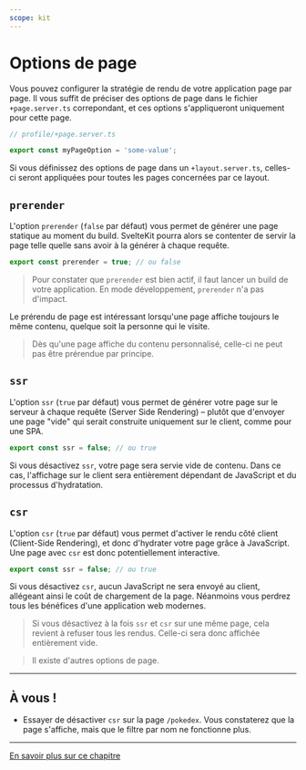 ```yaml
---
scope: kit
---
```


# Options de page

Vous pouvez configurer la stratégie de rendu de votre application page par page. Il vous suffit de
préciser des options de page dans le fichier `+page.server.ts` correpondant, et ces options
s'appliqueront uniquement pour cette page.

```ts
// profile/+page.server.ts

export const myPageOption = 'some-value';
```

Si vous définissez des options de page dans un `+layout.server.ts`, celles-ci seront appliquées pour
toutes les pages concernées par ce layout.

## `prerender`

L'option `prerender` (`false` par défaut) vous permet de générer une page statique au moment du
build. SvelteKit pourra alors se contenter de servir la page telle quelle sans avoir à la générer à
chaque requête.

```ts
export const prerender = true; // ou false
```

> Pour constater que `prerender` est bien actif, il faut lancer un build de votre application. En
> mode développement, `prerender` n'a pas d'impact.

Le prérendu de page est intéressant lorsqu'une page affiche toujours le même contenu, quelque soit
la personne qui le visite.

> Dès qu'une page affiche du contenu personnalisé, celle-ci ne peut pas être prérendue par principe.

## `ssr`

L'option `ssr` (`true` par défaut) vous permet de générer votre page sur le serveur à chaque requête
(Server Side Rendering) – plutôt que d'envoyer une page "vide" qui serait construite uniquement sur
le client, comme pour une SPA.

```ts
export const ssr = false; // ou true
```

Si vous désactivez `ssr`, votre page sera servie vide de contenu. Dans ce cas, l'affichage sur le
client sera entièrement dépendant de JavaScript et du processus d'hydratation.

## `csr`

L'option `csr` (`true` par défaut) vous permet d'activer le rendu côté client (Client-Side
Rendering), et donc d'hydrater votre page grâce à JavaScript. Une page avec `csr` est donc
potentiellement interactive.

```ts
export const ssr = false; // ou true
```

Si vous désactivez `csr`, aucun JavaScript ne sera envoyé au client, allégeant ainsi le coût de
chargement de la page. Néanmoins vous perdrez tous les bénéfices d'une application web modernes.

> Si vous désactivez à la fois `ssr` et `csr` sur une même page, cela revient à refuser tous les
> rendus. Celle-ci sera donc affichée entièrement vide.

> Il existe d'autres options de page.

---

## À vous !

- Essayer de désactiver `csr` sur la page `/pokedex`. Vous constaterez que la page s'affiche, mais
  que le filtre par nom ne fonctionne plus.

---

[En savoir plus sur ce chapitre](https://kit.svelte.dev/docs/page-options)
